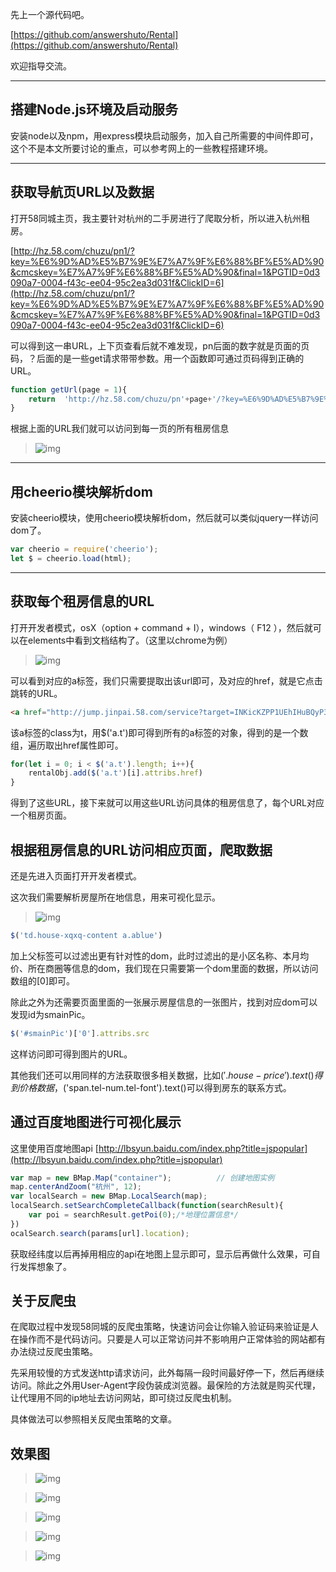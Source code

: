 先上一个源代码吧。

 [https://github.com/answershuto/Rental](https://github.com/answershuto/Rental)

欢迎指导交流。

---

## 搭建Node.js环境及启动服务

安装node以及npm，用express模块启动服务，加入自己所需要的中间件即可，这个不是本文所要讨论的重点，可以参考网上的一些教程搭建环境。

---

## 获取导航页URL以及数据

打开58同城主页，我主要针对杭州的二手房进行了爬取分析，所以进入杭州租房。

[http://hz.58.com/chuzu/pn1/?key=%E6%9D%AD%E5%B7%9E%E7%A7%9F%E6%88%BF%E5%AD%90&cmcskey=%E7%A7%9F%E6%88%BF%E5%AD%90&final=1&PGTID=0d3090a7-0004-f43c-ee04-95c2ea3d031f&ClickID=6](http://hz.58.com/chuzu/pn1/?key=%E6%9D%AD%E5%B7%9E%E7%A7%9F%E6%88%BF%E5%AD%90&cmcskey=%E7%A7%9F%E6%88%BF%E5%AD%90&final=1&PGTID=0d3090a7-0004-f43c-ee04-95c2ea3d031f&ClickID=6)

可以得到这一串URL，上下页查看后就不难发现，pn后面的数字就是页面的页码，？后面的是一些get请求带带参数。用一个函数即可通过页码得到正确的URL。

```javascript
function getUrl(page = 1){
	return  'http://hz.58.com/chuzu/pn'+page+'/?key=%E6%9D%AD%E5%B7%9E%E7%A7%9F%E6%88%BF%E5%AD%90&cmcskey=%E7%A7%9F%E6%88%BF%E5%AD%90&final=1&PGTID=0d3090a7-0004-f43c-ee04-95c2ea3d031f&ClickID=6';
}
```

根据上面的URL我们就可以访问到每一页的所有租房信息

> ![img](/img/58Crawler/1.png)

---

## 用cheerio模块解析dom

安装cheerio模块，使用cheerio模块解析dom，然后就可以类似jquery一样访问dom了。

```javascript
var cheerio = require('cheerio');
let $ = cheerio.load(html);
```

---

## 获取每个租房信息的URL

打开开发者模式，osX（option + command + I），windows（ F12 ），然后就可以在elements中看到文档结构了。（这里以chrome为例）

> ![img](/img/58Crawler/2.png)

可以看到对应的a标签，我们只需要提取出该url即可，及对应的href，就是它点击跳转的URL。

```html
<a href="http://jump.jinpai.58.com/service?target=INKicKZPP1UEhIHuBQyP3HVk6MOpffA1WNsEqTYuc2Gxa8zCQdEBOnSPwy7LRseGN-7sgB3XvvZTQ9JsSXvXBXOVP5s7-iWzO-jZ_WBRroCl_ZiBHb5v6-MxytthrUmoPF7B-ffISZByBLAX8fznJUcUsuV6KVKc9zyglbYlX_Ws57NkdXRy7vg4euiIN6TsyENc8bJRhqs&amp;local=79&amp;pubid=4204776&amp;version=A&amp;psid=179352405193657452887456131&amp;entinfo=27800613387971_0&amp;apptype=0 " target="_blank" class="t" onclick="clickLog('from=fcpc_zflist_gzcount');">[单间]支持月付 文一路梧桐公寓 耀江文萃苑 中豪晴元</a>
```

该a标签的class为t，用$('a.t')即可得到所有的a标签的对象，得到的是一个数组，遍历取出href属性即可。

```javascript
for(let i = 0; i < $('a.t').length; i++){
	rentalObj.add($('a.t')[i].attribs.href)
}
```

得到了这些URL，接下来就可以用这些URL访问具体的租房信息了，每个URL对应一个租房页面。

## 根据租房信息的URL访问相应页面，爬取数据

还是先进入页面打开开发者模式。

这次我们需要解析房屋所在地信息，用来可视化显示。



> ![img](/img/58Crawler/3.png)

```javascript
$('td.house-xqxq-content a.ablue')
```


加上父标签可以过滤出更有针对性的dom，此时过滤出的是小区名称、本月均价、所在商圈等信息的dom，我们现在只需要第一个dom里面的数据，所以访问数组的[0]即可。



除此之外为还需要页面里面的一张展示房屋信息的一张图片，找到对应dom可以发现id为smainPic。

```javascript
$('#smainPic')['0'].attribs.src
```
这样访问即可得到图片的URL。



其他我们还可以用同样的方法获取很多相关数据，比如$('.house-price').text()得到价格数据，$('span.tel-num.tel-font').text()可以得到房东的联系方式。



## 通过百度地图进行可视化展示

这里使用百度地图api
[http://lbsyun.baidu.com/index.php?title=jspopular](http://lbsyun.baidu.com/index.php?title=jspopular)

```javascript
var map = new BMap.Map("container");          // 创建地图实例  
map.centerAndZoom("杭州", 12);
var localSearch = new BMap.LocalSearch(map);
localSearch.setSearchCompleteCallback(function(searchResult){
	var poi = searchResult.getPoi(0);/*地理位置信息*/
})
ocalSearch.search(params[url].location);
```

获取经纬度以后再掉用相应的api在地图上显示即可，显示后再做什么效果，可自行发挥想象了。



## 关于反爬虫

在爬取过程中发现58同城的反爬虫策略，快速访问会让你输入验证码来验证是人在操作而不是代码访问。只要是人可以正常访问并不影响用户正常体验的网站都有办法绕过反爬虫策略。

先采用较慢的方式发送http请求访问，此外每隔一段时间最好停一下，然后再继续访问。除此之外用User-Agent字段伪装成浏览器。最保险的方法就是购买代理，让代理用不同的ip地址去访问网站，即可绕过反爬虫机制。

具体做法可以参照相关反爬虫策略的文章。



## 效果图

> ![img](/img/58Crawler/4.png)

> ![img](/img/58Crawler/5.png)

> ![img](/img/58Crawler/6.png)

> ![img](/img/58Crawler/7.png)

> ![img](/img/58Crawler/8.png)
